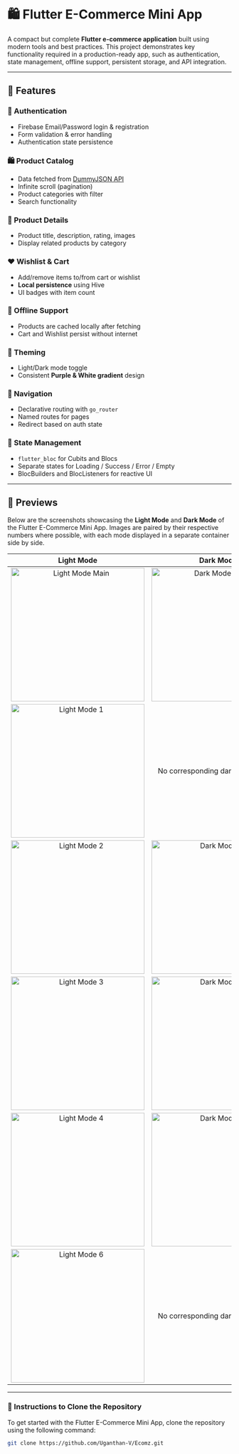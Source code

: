 # 🛍️ Flutter E-Commerce Mini App

A compact but complete **Flutter e-commerce application** built using modern tools and best practices. This project demonstrates key functionality required in a production-ready app, such as authentication, state management, offline support, persistent storage, and API integration.

---

## 🚀 Features

### 🔐 Authentication
- Firebase Email/Password login & registration
- Form validation & error handling
- Authentication state persistence

### 🛍️ Product Catalog
- Data fetched from [DummyJSON API](https://dummyjson.com/products)
- Infinite scroll (pagination)
- Product categories with filter
- Search functionality

### 📝 Product Details
- Product title, description, rating, images
- Display related products by category

### ❤️ Wishlist & Cart
- Add/remove items to/from cart or wishlist
- **Local persistence** using Hive
- UI badges with item count

### 📶 Offline Support
- Products are cached locally after fetching
- Cart and Wishlist persist without internet

### 🎨 Theming
- Light/Dark mode toggle
- Consistent **Purple & White gradient** design

### 🧭 Navigation
- Declarative routing with `go_router`
- Named routes for pages
- Redirect based on auth state

### 🧠 State Management
- `flutter_bloc` for Cubits and Blocs
- Separate states for Loading / Success / Error / Empty
- BlocBuilders and BlocListeners for reactive UI
---

## 📸 Previews

Below are the screenshots showcasing the **Light Mode** and **Dark Mode** of the Flutter E-Commerce Mini App. Images are paired by their respective numbers where possible, with each mode displayed in a separate container side by side.

| **Light Mode** | **Dark Mode** |
|----------------|---------------|
| <div style="text-align: center;"> <img src="https://github.com/Uganthan-V/Ecomz/raw/main/assets/Preview/light.jpeg" alt="Light Mode Main" width="300"/> </div> | <div style="text-align: center;"> <img src="https://github.com/Uganthan-V/Ecomz/raw/main/assets/Preview/dark.jpeg" alt="Dark Mode Main" width="300"/> </div> |
| <div style="text-align: center;"> <img src="https://github.com/Uganthan-V/Ecomz/raw/main/assets/Preview/light (1).jpeg" alt="Light Mode 1" width="300"/> </div> | <div style="text-align: center;"> No corresponding dark mode image </div> |
| <div style="text-align: center;"> <img src="https://github.com/Uganthan-V/Ecomz/raw/main/assets/Preview/light (2).jpeg" alt="Light Mode 2" width="300"/> </div> | <div style="text-align: center;"> <img src="https://github.com/Uganthan-V/Ecomz/raw/main/assets/Preview/dark (2).jpeg" alt="Dark Mode 2" width="300"/> </div> |
| <div style="text-align: center;"> <img src="https://github.com/Uganthan-V/Ecomz/raw/main/assets/Preview/light (3).jpeg" alt="Light Mode 3" width="300"/> </div> | <div style="text-align: center;"> <img src="https://github.com/Uganthan-V/Ecomz/raw/main/assets/Preview/dark (3).jpeg" alt="Dark Mode 3" width="300"/> </div> |
| <div style="text-align: center;"> <img src="https://github.com/Uganthan-V/Ecomz/raw/main/assets/Preview/light (4).jpeg" alt="Light Mode 4" width="300"/> </div> | <div style="text-align: center;"> <img src="https://github.com/Uganthan-V/Ecomz/raw/main/assets/Preview/dark (4).jpeg" alt="Dark Mode 4" width="300"/> </div> |
| <div style="text-align: center;"> <img src="https://github.com/Uganthan-V/Ecomz/raw/main/assets/Preview/light (6).jpeg" alt="Light Mode 6" width="300"/> </div> | <div style="text-align: center;"> No corresponding dark mode image </div> |

---

### 📝 Instructions to Clone the Repository

To get started with the Flutter E-Commerce Mini App, clone the repository using the following command:

```bash
git clone https://github.com/Uganthan-V/Ecomz.git